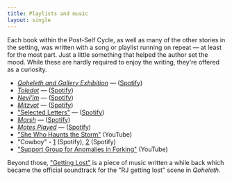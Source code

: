 ```yaml
---
title: Playlists and music
layout: single
---
```


Each book within the Post-Self Cycle, as well as many of the other stories in the setting, was written with a song or playlist running on repeat — at least for the most part. Just a little something that helped the author set the mood. While these are hardly required to enjoy the writing, they're offered as a curiosity.

* [*Qoheleth and Gallery Exhibition*](qoheleth) — ([Spotify](https://open.spotify.com/playlist/5zRXvPUVxSuGjpzVu4N2Qw?si=8e5bdf5d974a4487))
* [*Toledot*](toledot) — ([Spotify](https://open.spotify.com/playlist/0irVoAkYEVR7LBrI9M1q5Z?si=1525f4d1b2c24195))
* [*Nevi'im*](neviim) — ([Spotify](https://open.spotify.com/playlist/5WqgcXtf6aIElLvwUskvAH?si=b6c7f22427044416))
* [*Mitzvot*](mitzvot) — ([Spotify](https://open.spotify.com/playlist/57ltPyWR4rRB65MHabWxVA?si=af174d0a468442e5))
* ["Selected Letters"](selected-letters) — ([Spotify](https://open.spotify.com/playlist/1QvvLpL09kGQMZnTstUD4f?si=b7637a76d39d43f7))
* [*Marsh*](marsh) — ([Spotify](https://open.spotify.com/playlist/37NQwp1zOcjN7eANsbFwuz?si=2cfac81bc27f4ed9))
* [*Motes Played*](motes-played) — ([Spotify](https://open.spotify.com/playlist/4zq0qWWk8VwNZj4YUePKBU?si=6ef6afd07b8942a9))
* ["She Who Haunts the Storm"](https://www.youtube.com/watch?v=1lTYPvArbGo) (YouTube)
* "Cowboy" - [1](https://open.spotify.com/track/62qiyZxpfg6wEIV6S5PE9y?si=1a6179b30b064d5a) (Spotify), [2](https://open.spotify.com/track/0HoaLXRp7jJtdQFunUyUGc?si=9ee056fef66e491c) (Spotify)
* ["Support Group for Anomalies in Forking"](https://youtu.be/J0taTmgq3qw) (YouTube)

Beyond those, ["Getting Lost"](/getting-lost.mp3) is a piece of music written a while back which became the official soundtrack for the "RJ getting lost" scene in *Qoheleth*.
